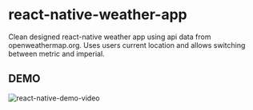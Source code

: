 # react-native-weather-app
Clean designed react-native weather app using api data from openweathermap.org. Uses users current location and allows switching between metric and imperial.

## DEMO
![react-native-demo-video](https://user-images.githubusercontent.com/49039999/118310875-62ce6480-b4ac-11eb-8f78-54c1f065a577.gif)
